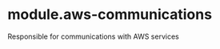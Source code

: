 module.aws-communications
=========================

Responsible for communications with AWS services
